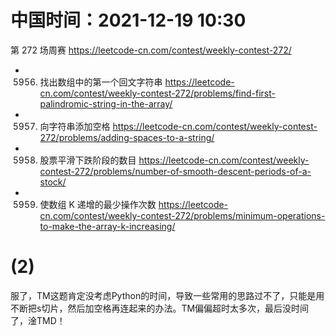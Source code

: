 
# 中国时间：2021-12-19 10:30

第 272 场周赛 https://leetcode-cn.com/contest/weekly-contest-272/
- 5956. 找出数组中的第一个回文字符串 https://leetcode-cn.com/contest/weekly-contest-272/problems/find-first-palindromic-string-in-the-array/
- 5957. 向字符串添加空格 https://leetcode-cn.com/contest/weekly-contest-272/problems/adding-spaces-to-a-string/
- 5958. 股票平滑下跌阶段的数目 https://leetcode-cn.com/contest/weekly-contest-272/problems/number-of-smooth-descent-periods-of-a-stock/
- 5959. 使数组 K 递增的最少操作次数 https://leetcode-cn.com/contest/weekly-contest-272/problems/minimum-operations-to-make-the-array-k-increasing/

# (2)

服了，TM这题肯定没考虑Python的时间，导致一些常用的思路过不了，只能是用不断把s切片，然后加空格再连起来的办法。TM偏偏超时太多次，最后没时间了，淦TMD！
